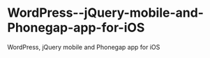 WordPress--jQuery-mobile-and-Phonegap-app-for-iOS
=================================================

WordPress, jQuery mobile and Phonegap app for iOS
